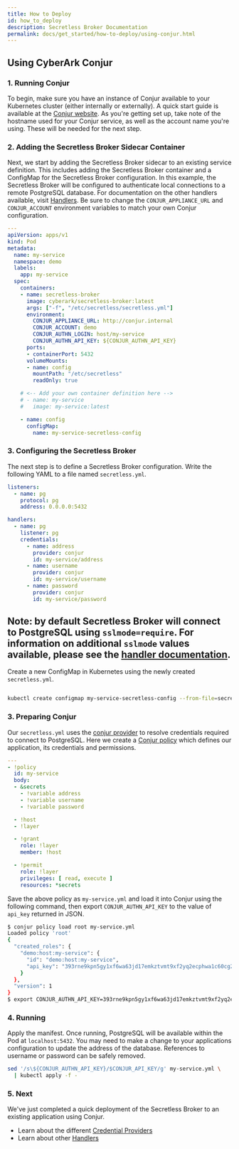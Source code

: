 ```yaml
---
title: How to Deploy
id: how_to_deploy
description: Secretless Broker Documentation
permalink: docs/get_started/how-to-deploy/using-conjur.html
---
```


## Using CyberArk Conjur

### 1. Running Conjur
To begin, make sure you have an instance of Conjur available to your Kubernetes
cluster (either internally or externally). A quick start guide is available at
the [Conjur website](https://www.conjur.org/get-started/). As you're getting set
up, take note of the hostname used for your Conjur service, as well as the
account name you're using. These will be needed for the next step.

### 2. Adding the Secretless Broker Sidecar Container
Next, we start by adding the Secretless Broker sidecar to an existing service
definition. This includes adding the Secretless Broker container and a ConfigMap
for the Secretless Broker configuration. In this example, the Secretless Broker
will be configured to authenticate local connections to a remote PostgreSQL
database. For documentation on the other handlers available, visit
[Handlers](/docs/reference/handlers/overview.html). Be sure to change the
`CONJUR_APPLIANCE_URL` and `CONJUR_ACCOUNT` environment variables to match your
own Conjur configuration.
``` yaml
---
apiVersion: apps/v1
kind: Pod
metadata:
  name: my-service
  namespace: demo
  labels:
    app: my-service
  spec:
    containers:
    - name: secretless-broker
      image: cyberark/secretless-broker:latest
      args: ["-f", "/etc/secretless/secretless.yml"]
      environment:
        CONJUR_APPLIANCE_URL: http://conjur.internal
        CONJUR_ACCOUNT: demo
        CONJUR_AUTHN_LOGIN: host/my-service
        CONJUR_AUTHN_API_KEY: ${CONJUR_AUTHN_API_KEY}
      ports:
      - containerPort: 5432
      volumeMounts:
      - name: config
        mountPath: "/etc/secretless"
        readOnly: true

    # <-- Add your own container definition here -->
    # - name: my-service
    #   image: my-service:latest

    - name: config
      configMap:
        name: my-service-secretless-config
```

### 3. Configuring the Secretless Broker
The next step is to define a Secretless Broker configuration. Write the
following YAML to a file named `secretless.yml`.
``` yaml
listeners:
  - name: pg
    protocol: pg
    address: 0.0.0.0:5432

handlers:
  - name: pg
    listener: pg
    credentials:
      - name: address
        provider: conjur
        id: my-service/address
      - name: username
        provider: conjur
        id: my-service/username
      - name: password
        provider: conjur
        id: my-service/password
```
Note: by default Secretless Broker will connect to PostgreSQL using
`sslmode=require`. For information on additional `sslmode` values available,
please see the [handler documentation](/docs/reference/handlers/overview.html).
---
Create a new ConfigMap in Kubernetes using the newly created `secretless.yml`.
``` bash

kubectl create configmap my-service-secretless-config --from-file=secretless.yml
```

### 3. Preparing Conjur
Our `secretless.yml` uses the
[conjur provider](/docs/reference/providers/file.html) to resolve credentials
required to connect to PostgreSQL. Here we create a
[Conjur policy](https://www.conjur.org/get-started/key-concepts/intro-to-conjur-policy.html)
which defines our application, its credentials and permissions.

``` yaml
---
- !policy
  id: my-service
  body:
  - &secrets
    - !variable address
    - !variable username
    - !variable password

  - !host
  - !layer

  - !grant
    role: !layer
    member: !host

  - !permit
    role: !layer
    privileges: [ read, execute ]
    resources: *secrets
```

Save the above policy as `my-service.yml` and load it into Conjur using the
following command, then export `CONJUR_AUTHN_API_KEY` to the value of `api_key`
returned in JSON.
``` bash
$ conjur policy load root my-service.yml
Loaded policy 'root'
{
  "created_roles": {
    "demo:host:my-service": {
      "id": "demo:host:my-service",
      "api_key": "393rne9kpn5gy1xf6wa63jd17emkztvmt9xf2yq2ecphwa1c60cg2"
    }
  },
  "version": 1
}
$ export CONJUR_AUTHN_API_KEY=393rne9kpn5gy1xf6wa63jd17emkztvmt9xf2yq2ecphwa1c60cg2
```

### 4. Running

Apply the manifest. Once running, PostgreSQL will be available within the Pod at
`localhost:5432`. You may need to make a change to your applications
configuration to update the address of the database. References to username or
password can be safely removed.
``` bash
sed '/s\${CONJUR_AUTHN_API_KEY}/$CONJUR_API_KEY/g' my-service.yml \
  | kubectl apply -f -
```

### 5. Next
We've just completed a quick deployment of the Secretless Broker to an existing
application using Conjur.
- Learn about the different [Credential Providers](/docs/reference/providers/overview.html)
- Learn about other [Handlers](/docs/reference/handlers/overview.html)

